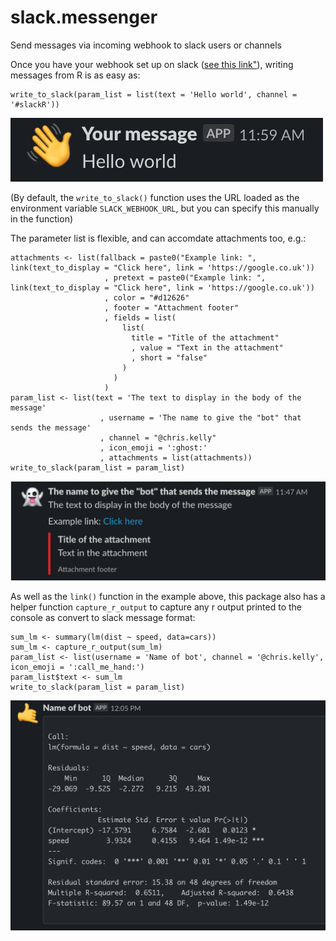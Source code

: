 # slack.messenger

Send messages via incoming webhook to slack users or channels

Once you have your webhook set up on slack (<a href="https://slack.com/intl/en-gb/help/articles/115005265063-incoming-webhooks-for-slack">see this link"</a>), writing messages from R is as easy as: 

```
write_to_slack(param_list = list(text = 'Hello world', channel = '#slackR'))
```
<img src="https://raw.githubusercontent.com/chris-kelly/r-stuff/master/slack.messenger/inst/readme_pics/Picture_3.png"></img>

(By default, the `write_to_slack()` function uses the URL loaded as the environment variable `SLACK_WEBHOOK_URL`, but you can specify this manually in the function)

The parameter list is flexible, and can accomdate attachments too, e.g.:

```
attachments <- list(fallback = paste0("Example link: ", link(text_to_display = "Click here", link = 'https://google.co.uk'))
                     , pretext = paste0("Example link: ", link(text_to_display = "Click here", link = 'https://google.co.uk'))
                     , color = "#d12626"
                     , footer = "Attachment footer"
                     , fields = list(
                         list(
                           title = "Title of the attachment"
                           , value = "Text in the attachment"
                           , short = "false"
                         )
                       )
                     )
param_list <- list(text = 'The text to display in the body of the message'
                    , username = 'The name to give the "bot" that sends the message'
                    , channel = "@chris.kelly"
                    , icon_emoji = ':ghost:'
                    , attachments = list(attachments))
write_to_slack(param_list = param_list)
```

<img src="https://raw.githubusercontent.com/chris-kelly/r-stuff/master/slack.messenger/inst/readme_pics/Picture_2.png"></img>

As well as the `link()` function in the example above, this package also has a helper function `capture_r_output` to capture any r output printed to the console as convert to slack message format:

```
sum_lm <- summary(lm(dist ~ speed, data=cars))
sum_lm <- capture_r_output(sum_lm)
param_list <- list(username = 'Name of bot', channel = '@chris.kelly', icon_emoji = ':call_me_hand:')
param_list$text <- sum_lm
write_to_slack(param_list = param_list)
```

<img src="https://raw.githubusercontent.com/chris-kelly/r-stuff/master/slack.messenger/inst/readme_pics/Picture_4.png"></img>
